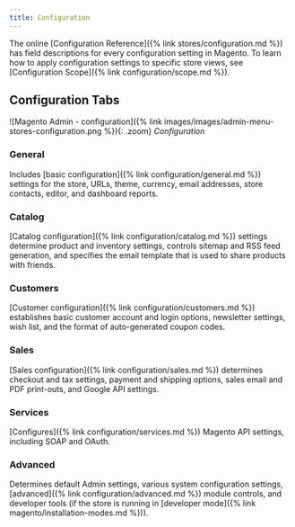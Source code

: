 ```yaml
---
title: Configuration
---
```


The online [Configuration Reference]({% link stores/configuration.md %}) has field descriptions for every configuration setting in Magento. To learn how to apply configuration settings to specific store views, see [Configuration Scope]({% link configuration/scope.md %}).

## Configuration Tabs

![Magento Admin - configuration]({% link images/images/admin-menu-stores-configuration.png %}){: .zoom}
_Configuration_

### General

Includes [basic configuration]({% link configuration/general.md %}) settings for the store, URLs, theme, currency, email addresses, store contacts, editor, and dashboard reports.

### Catalog

[Catalog configuration]({% link configuration/catalog.md %}) settings determine product and inventory settings, controls sitemap and RSS feed generation, and specifies the email template that is used to share products with friends.

### Customers

[Customer configuration]({% link configuration/customers.md %}) establishes basic customer account and login options, newsletter settings, wish list, and the format of auto-generated coupon codes.

### Sales

[Sales configuration]({% link configuration/sales.md %}) determines checkout and tax settings, payment and shipping options, sales email and PDF print-outs, and Google API settings.

### Services

[Configures]({% link configuration/services.md %}) Magento API settings, including SOAP and OAuth.

### Advanced

Determines default Admin settings, various system configuration settings, [advanced]({% link configuration/advanced.md %}) module controls, and developer tools (if the store is running in [developer mode]({% link magento/installation-modes.md %})).

